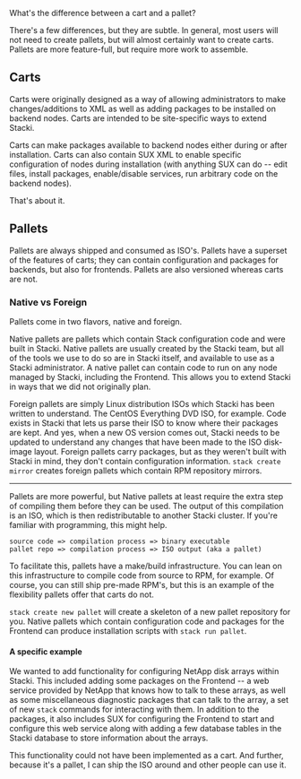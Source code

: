 What's the difference between a cart and a pallet?

There's a few differences, but they are subtle.  In general, most users will not need to create pallets, but will almost certainly want to create carts.  Pallets are more feature-full, but require more work to assemble.

## Carts

Carts were originally designed as a way of allowing administrators to make changes/additions to XML as well as adding packages to be installed on backend nodes.  Carts are intended to be site-specific ways to extend Stacki.

Carts can make packages available to backend nodes either during or after installation.  Carts can also contain SUX XML to enable specific configuration of nodes during installation (with anything SUX can do -- edit files, install packages, enable/disable services, run arbitrary code on the backend nodes).

That's about it.

## Pallets

Pallets are always shipped and consumed as ISO's.  Pallets have a superset of the features of carts; they can contain configuration and packages for backends, but also for frontends.  Pallets are also versioned whereas carts are not.

### Native vs Foreign

Pallets come in two flavors, native and foreign.  

Native pallets are pallets which contain Stack configuration code and were built in Stacki.  Native pallets are usually created by the Stacki team, but all of the tools we use to do so are in Stacki itself, and available to use as a Stacki administrator.  A native pallet can contain code to run on any node managed by Stacki, including the Frontend.  This allows you to extend Stacki in ways that we did not originally plan.

Foreign pallets are simply Linux distribution ISOs which Stacki has been written to understand.  The CentOS Everything DVD ISO, for example.  Code exists in Stacki that lets us parse their ISO to know where their packages are kept.  And yes, when a new OS version comes out, Stacki needs to be updated to understand any changes that have been made to the ISO disk-image layout.  Foreign pallets carry packages, but as they weren't built with Stacki in mind, they don't contain configuration information.  `stack create mirror` creates foreign pallets which contain RPM repository mirrors. 

----

Pallets are more powerful, but Native pallets at least require the extra step of compiling them before they can be used.  The output of this compilation is an ISO, which is then redistributable to another Stacki cluster.  If you're familiar with programming, this might help.

```
source code => compilation process => binary executable
pallet repo => compilation process => ISO output (aka a pallet)
```

To facilitate this, pallets have a make/build infrastructure.  You can lean on this infrastructure to compile code from source to RPM, for example.  Of course, you can still ship pre-made RPM's, but this is an example of the flexibility pallets offer that carts do not.

`stack create new pallet` will create a skeleton of a new pallet repository for you.  Native pallets which contain configuration code and packages for the Frontend can produce installation scripts with `stack run pallet`.

#### A specific example

We wanted to add functionality for configuring NetApp disk arrays within Stacki.  This included adding some packages on the Frontend -- a web service provided by NetApp that knows how to talk to these arrays, as well as some miscellaneous diagnostic packages that can talk to the array, a set of new `stack` commands for interacting with them.  In addition to the packages, it also includes SUX for configuring the Frontend to start and configure this web service along with adding a few database tables in the Stacki database to store information about the arrays.

This functionality could not have been implemented as a cart.  And further, because it's a pallet, I can ship the ISO around and other people can use it.
